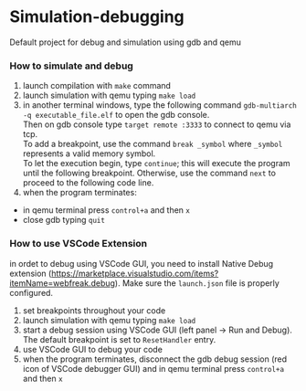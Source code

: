 # Simulation-debugging
Default project for debug and simulation using gdb and qemu

### How to simulate and debug
1. launch compilation with `make` command
2. launch simulation with qemu typing `make load`
3. in another terminal windows, type the following command `gdb-multiarch -q executable_file.elf` to open the gdb console.\
Then on gdb console type `target remote :3333` to connect to qemu via tcp.\
To add a breakpoint, use the command `break _symbol` where `_symbol` represents a valid memory symbol.\
To let the execution begin, type `continue`; this will execute the program until the following breakpoint. Otherwise, use the command `next` to proceed to the following code line.
4. when the program terminates:
- in qemu terminal press `control+a` and then `x`
- close gdb typing `quit`

### How to use VSCode Extension
in ordet to debug using VSCode GUI, you need to install Native Debug extension (https://marketplace.visualstudio.com/items?itemName=webfreak.debug). Make sure the `launch.json` file is properly configured.

1. set breakpoints throughout your code
2. launch simulation with qemu typing `make load`
3. start a debug session using VSCode GUI (left panel -> Run and Debug). The default breakpoint is set to `ResetHandler` entry.
4. use VSCode GUI to debug your code
5. when the program terminates, disconnect the gdb debug session (red icon of VSCode debugger GUI) and in qemu terminal press `control+a` and then `x`

